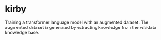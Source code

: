 # kirby
Training a transformer language model with an augmented dataset. The augmented dataset is generated by extracting knowledge from the wikidata knowledge base. 
